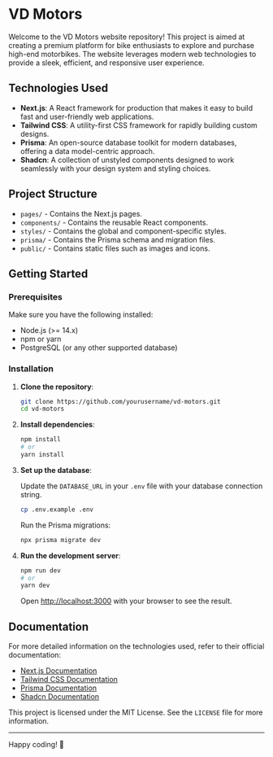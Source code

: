# VD Motors

Welcome to the VD Motors website repository! This project is aimed at creating a premium platform for bike enthusiasts to explore and purchase high-end motorbikes. The website leverages modern web technologies to provide a sleek, efficient, and responsive user experience.

## Technologies Used

- **Next.js**: A React framework for production that makes it easy to build fast and user-friendly web applications.
- **Tailwind CSS**: A utility-first CSS framework for rapidly building custom designs.
- **Prisma**: An open-source database toolkit for modern databases, offering a data model-centric approach.
- **Shadcn**: A collection of unstyled components designed to work seamlessly with your design system and styling choices.

## Project Structure

- `pages/` - Contains the Next.js pages.
- `components/` - Contains the reusable React components.
- `styles/` - Contains the global and component-specific styles.
- `prisma/` - Contains the Prisma schema and migration files.
- `public/` - Contains static files such as images and icons.

## Getting Started

### Prerequisites

Make sure you have the following installed:

- Node.js (>= 14.x)
- npm or yarn
- PostgreSQL (or any other supported database)

### Installation

1. **Clone the repository**:

    ```bash
    git clone https://github.com/yourusername/vd-motors.git
    cd vd-motors
    ```

2. **Install dependencies**:

    ```bash
    npm install
    # or
    yarn install
    ```

3. **Set up the database**:

    Update the `DATABASE_URL` in your `.env` file with your database connection string.

    ```bash
    cp .env.example .env
    ```

    Run the Prisma migrations:

    ```bash
    npx prisma migrate dev
    ```

4. **Run the development server**:

    ```bash
    npm run dev
    # or
    yarn dev
    ```

    Open [http://localhost:3000](http://localhost:3000) with your browser to see the result.

## Documentation

For more detailed information on the technologies used, refer to their official documentation:

- [Next.js Documentation](https://nextjs.org/docs)
- [Tailwind CSS Documentation](https://tailwindcss.com/docs)
- [Prisma Documentation](https://www.prisma.io/docs)
- [Shadcn Documentation](https://shadcn.dev/docs)

This project is licensed under the MIT License. See the `LICENSE` file for more information.

---

Happy coding! 🚀

